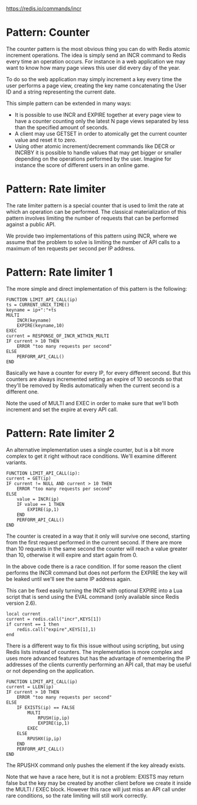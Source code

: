 https://redis.io/commands/incr


# Pattern: Counter

The counter pattern is the most obvious thing you can do with Redis atomic
increment operations. The idea is simply send an INCR command to Redis every
time an operation occurs. For instance in a web application we may want to
know how many page views this user did every day of the year.

To do so the web application may simply increment a key every time the user
performs a page view, creating the key name concatenating the User ID and
a string representing the current date.

This simple pattern can be extended in many ways:
* It is possible to use INCR and EXPIRE together at every page view to have
    a counter counting only the latest N page views separated by less than the
    specified amount of seconds.
* A client may use GETSET in order to atomically get the current counter value
    and reset it to zero.
* Using other atomic increment/decrement commands like DECR or INCRBY it is
    possible to handle values that may get bigger or smaller depending on the
    operations performed by the user. Imagine for instance the score of different
    users in an online game.


# Pattern: Rate limiter

The rate limiter pattern is a special counter that is used to limit the rate
at which an operation can be performed. The classical materialization of this
pattern involves limiting the number of requests that can be performed against
a public API.

We provide two implementations of this pattern using INCR, where we assume
that the problem to solve is limiting the number of API calls to a maximum of
ten requests per second per IP address.

# Pattern: Rate limiter 1

The more simple and direct implementation of this pattern is the following:

```
FUNCTION LIMIT_API_CALL(ip)
ts = CURRENT_UNIX_TIME()
keyname = ip+":"+ts
MULTI
    INCR(keyname)
    EXPIRE(keyname,10)
EXEC
current = RESPONSE_OF_INCR_WITHIN_MULTI
IF current > 10 THEN
    ERROR "too many requests per second"
ELSE
    PERFORM_API_CALL()
END
```

Basically we have a counter for every IP, for every different second. But this
counters are always incremented setting an expire of 10 seconds so that
they'll be removed by Redis automatically when the current second is
a different one.

Note the used of MULTI and EXEC in order to make sure that we'll both
increment and set the expire at every API call.


# Pattern: Rate limiter 2

An alternative implementation uses a single counter, but is a bit more complex
to get it right without race conditions. We'll examine different variants.

```
FUNCTION LIMIT_API_CALL(ip):
current = GET(ip)
IF current != NULL AND current > 10 THEN
    ERROR "too many requests per second"
ELSE
    value = INCR(ip)
    IF value == 1 THEN
        EXPIRE(ip,1)
    END
    PERFORM_API_CALL()
END
```

The counter is created in a way that it only will survive one second, starting
from the first request performed in the current second. If there are more than
10 requests in the same second the counter will reach a value greater than 10,
otherwise it will expire and start again from 0.

In the above code there is a race condition. If for some reason the client
performs the INCR command but does not perform the EXPIRE the key will be
leaked until we'll see the same IP address again.

This can be fixed easily turning the INCR with optional EXPIRE into a Lua
script that is send using the EVAL command (only available since Redis version 2.6).

```
local current
current = redis.call("incr",KEYS[1])
if current == 1 then
    redis.call("expire",KEYS[1],1)
end
```

There is a different way to fix this issue without using scripting, but using
Redis lists instead of counters. The implementation is more complex and uses
more advanced features but has the advantage of remembering the IP addresses
of the clients currently performing an API call, that may be useful or not
depending on the application.

```
FUNCTION LIMIT_API_CALL(ip)
current = LLEN(ip)
IF current > 10 THEN
    ERROR "too many requests per second"
ELSE
    IF EXISTS(ip) == FALSE
        MULTI
            RPUSH(ip,ip)
            EXPIRE(ip,1)
        EXEC
    ELSE
        RPUSHX(ip,ip)
    END
    PERFORM_API_CALL()
END
```

The RPUSHX command only pushes the element if the key already exists.

Note that we have a race here, but it is not a problem: EXISTS may return
false but the key may be created by another client before we create it inside
the MULTI / EXEC block. However this race will just miss an API call under
rare conditions, so the rate limiting will still work correctly.
